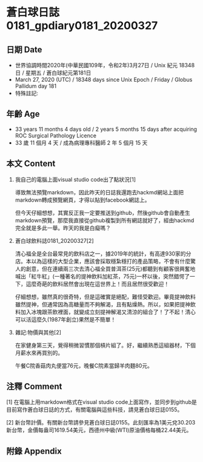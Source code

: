 # 蒼白球日誌0181_gpdiary0181_20200327 #

## 日期 Date ##

* 世界協調時間2020年(中華民國109年，令和2年)3月27日 / Unix 紀元 18348 日 / 星期五 / 蒼白球紀元第181日
* March 27, 2020 (UTC) / 18348 days since Unix Epoch / Friday / Globus Pallidum day 181
* 特殊註記:

## 年齡 Age ##

* 33 years 11 months 4 days old / 2 years 5 months 15 days after acquiring ROC Surgical Pathology Licence
* 33 歲 11 個月 4 天 / 成為病理專科醫師 2 年 5 個月 15 天

## 本文 Content ##

1. 我自己的電腦上面visual studio code出了點狀況[1]

    導致無法預覽markdown，因此昨天的日誌我還跑去hackmd網站上面把markdown轉成預覽網頁，才得以貼到facebook網誌上。

    但今天仔細想想，其實反正我一定要推送到github，然後github會自動產生markdown預覽，那麼我直接從github複製到所有網誌就好了，經由hackmd完全就是多此一舉。昨天的我是白癡嗎？

2. 蒼白球飲料誌0181_20200327[2]

    清心福全是全台最常見的飲料店之一，據2019年的統計，有高達930家的分店。本以為這樣的大型企業，應該會採取穩紮穩打的產品策略，不會有什麼驚人的創意，但在連續兩三次去清心福全買普洱茶(25元)都聽到有顧客很興奮地喊出「紅牛紅」(一種著名的提神飲料加紅茶，75元)一杯以後，突然錯愕了一下，這麼奇葩的飲料居然會出現在這世界上！而且居然很受歡迎！

    仔細想想，雖然真的很奇特，但是這確實是絕配，難怪受歡迎。畢竟提神飲料雖然提神，但通常因為高糖量而不夠解渴，且有點燥熱。所以，如果把提神飲料加入冰塊跟茶飲裡面，就變成立刻提神解渴又清涼的組合了！了不起！清心可以活這麼久(1987年創立)果然是不簡單！

3. 雜記:物價與其他[2]

    在家健身第三天，覺得稍微習慣那個槓片組了。好，繼續熟悉這組器材，下個月薪水來再買別的。

    午餐C院香菇肉丸便當76元，晚餐C院素當歸羊肉麵80元。

## 注釋 Comment ##

[1] 在電腦上用markdown格式在visual studio code上面寫作，並同步到github是目前寫作蒼白球日誌的方式，有關電腦與這些科技，請見蒼白球日誌0155。

[2] 新台幣計價。有關新台幣請參見蒼白球日誌0155。此刻匯率為1美元兌30.203新台幣，金價每盎司1619.54美元，西德州中級(WTI)原油價格每桶22.44美元。

## 附錄 Appendix ##


